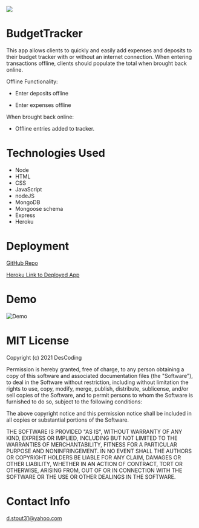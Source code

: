 ![](https://i.gifer.com/origin/a7/a742fbe8ed45f6455cc767ab4c41997e_w200.gif)
# BudgetTracker
This app allows clients to quickly and easily add expenses and deposits to their budget tracker with or without an internet connection.  When entering transactions offline, clients should populate the total when brought back online.

Offline Functionality:

  * Enter deposits offline

  * Enter expenses offline

When brought back online:

  * Offline entries added to tracker.

# Technologies Used

  * Node
  * HTML
  * CSS
  * JavaScript  
  * nodeJS
  * MongoDB
  * Mongoose schema
  * Express
  * Heroku

# Deployment

[GitHub Repo](https://github.com/DesCoding/BudgetTracker)

[Heroku Link to Deployed App](https://desbudgettracker.herokuapp.com) 

# Demo

![Demo]()

# MIT License

  Copyright (c) 2021 DesCoding

  Permission is hereby granted, free of charge, to any person obtaining a copy
  of this software and associated documentation files (the "Software"), to deal
  in the Software without restriction, including without limitation the rights
  to use, copy, modify, merge, publish, distribute, sublicense, and/or sell
  copies of the Software, and to permit persons to whom the Software is
  furnished to do so, subject to the following conditions:

  The above copyright notice and this permission notice shall be included in all
  copies or substantial portions of the Software.

  THE SOFTWARE IS PROVIDED "AS IS", WITHOUT WARRANTY OF ANY KIND, EXPRESS OR
  IMPLIED, INCLUDING BUT NOT LIMITED TO THE WARRANTIES OF MERCHANTABILITY,
  FITNESS FOR A PARTICULAR PURPOSE AND NONINFRINGEMENT. IN NO EVENT SHALL THE
  AUTHORS OR COPYRIGHT HOLDERS BE LIABLE FOR ANY CLAIM, DAMAGES OR OTHER
  LIABILITY, WHETHER IN AN ACTION OF CONTRACT, TORT OR OTHERWISE, ARISING FROM,
  OUT OF OR IN CONNECTION WITH THE SOFTWARE OR THE USE OR OTHER DEALINGS IN THE
  SOFTWARE.

# Contact Info

d.stout31@yahoo.com

